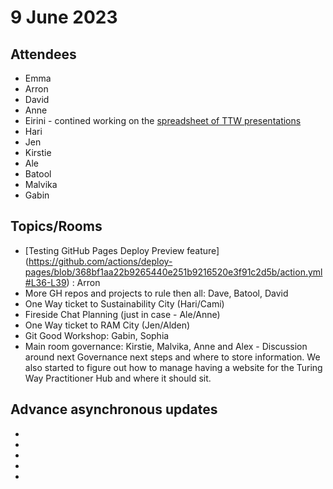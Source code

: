# 9 June 2023

## Attendees
 
* Emma
* Arron
* David
* Anne
* Eirini - contined working on the [spreadsheet of TTW presentations](https://github.com/orgs/alan-turing-institute/projects/32/views/1?pane=issue&itemId=10867622)
* Hari
* Jen
* Kirstie
* Ale
* Batool
* Malvika
* Gabin

## Topics/Rooms

* [Testing GitHub Pages Deploy Preview feature] (https://github.com/actions/deploy-pages/blob/368bf1aa22b9265440e251b9216520e3f91c2d5b/action.yml#L36-L39) : Arron
* More GH repos and projects to rule then all: Dave, Batool, David
* One Way ticket to Sustainability City (Hari/Cami)
* Fireside Chat Planning (just in case - Ale/Anne)
* One Way ticket to RAM City (Jen/Alden) 
* Git Good Workshop: Gabin, Sophia
* Main room governance: Kirstie, Malvika, Anne and Alex - Discussion around next Governance next steps and where to store information. We also started to figure out how to manage having a website for the Turing Way Practitioner Hub and where it should sit.

## Advance asynchronous updates

* 
* 
* 
* 
* 
